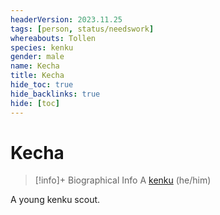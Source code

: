 ```yaml
---
headerVersion: 2023.11.25
tags: [person, status/needswork]
whereabouts: Tollen
species: kenku
gender: male
name: Kecha
title: Kecha
hide_toc: true
hide_backlinks: true
hide: [toc]
---
```

# Kecha
>[!info]+ Biographical Info
> A [kenku](<../../species/unusual-species/kenku/kenku.md>) (he/him)
>> 

A young kenku scout. 


